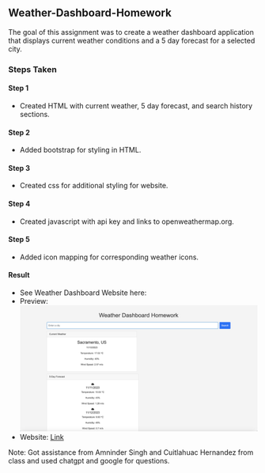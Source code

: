 ## Weather-Dashboard-Homework

The goal of this assignment was to create a weather dashboard application that displays current weather conditions and a 5 day forecast for a selected city.

### Steps Taken

#### Step 1 
- Created HTML with current weather, 5 day forecast, and search history sections.

#### Step 2
- Added bootstrap for styling in HTML.

#### Step 3
- Created css for additional styling for website.

#### Step 4
- Created javascript with api key and links to openweathermap.org.

#### Step 5
- Added icon mapping for corresponding weather icons.

#### Result
- See Weather Dashboard Website here:
- Preview: ![Weather-Dashboard-Homework](<images/Screenshot 2023-11-10 at 10.08.09 PM.png>)
- Website: [Link](https://aqtagon.github.io/Weather-Dashboard-Homework/)

Note: Got assistance from Amninder Singh and Cuitlahuac Hernandez from class and used chatgpt and google for questions.